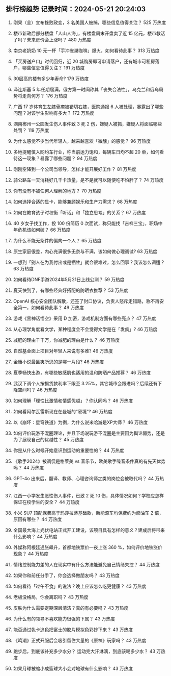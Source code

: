 
## 排行榜趋势 记录时间：2024-05-21 20:24:03
  
  1. 刚果（金）宣布挫败政变，3 名美国人被捕，哪些信息值得关注？ 525 万热度
    
  2. 楼市新政后部分楼盘「人山人海」，有楼盘周末开盘卖了近 15 亿元，楼市救活了吗？未来房价会上涨吗？ 480 万热度
    
  3. 南京老奶奶 10 元一杯「手冲雀巢咖啡」爆火，如何看待此事？ 313 万热度
    
  4. 「买房送户口」时代回归，近 20 城购房即可申请落户，还有城市可租房落户，哪些信息值得关注？ 191 万热度
    
  5. 30层高的楼有多少年寿命? 179 万热度
    
  6. 泽连斯基 5 年任期届满，俄方第一时间称其「丧失合法性」，乌克兰和俄乌局势将走向何方？ 176 万热度
    
  7. 广西 17 岁体育生左膝骨瘤被错切右膝，医院通报 6 人被处理，暴露出了哪些问题？对该学生影响有多大？ 172 万热度
    
  8. 湖南郴州一公园发生伤人事件致 3 死 2 伤，嫌疑人被抓，嫌疑人将面临哪些处罚？ 119 万热度
    
  9. 为什么感觉不少当代年轻人，越来越喜欢「微醺」的感觉？ 96 万热度
    
  10. 多地提醒慎入网约车行业，称当前运力饱和，每辆车日均不超 20 单，如何看待这一现象？暴露了哪些问题？ 94 万热度
    
  11. 刚刚空降到一个公司当领导，怎样才能开展好工作？ 81 万热度
    
  12. 骑公路车一天消耗好几千卡热量，是不是就可以随便吃不怕胖了？ 74 万热度
    
  13. 你有没有不被任何人理解的地方？ 70 万热度
    
  14. 如何选择合适的显卡，能够兼顾娱乐和生产力需求？ 68 万热度
    
  15. 如何在教育孩子时权衡「听话」和「独立思考」的关系？ 67 万热度
    
  16. 40 岁女子找工作，投 100 份简历 0 次面试，称只能找「吉祥三宝」，职场中年危机该如何破？ 66 万热度
    
  17. 为什么不能无条件的偏向一个人？ 65 万热度
    
  18. 原生家庭很差，内心充满很多无奈与不满，该如何做心理调试? 63 万热度
    
  19. 一想到「别人在为我付出或是牺牲」就会很难过，怎么回事？我该怎么调适？ 63 万热度
    
  20. 如何看待DNF手游2024年5月21日上线公测？ 59 万热度
    
  21. 夏天快到了，有哪些经典好搭配的防晒衣推荐？ 53 万热度
    
  22. OpenAI 核心安全团队解散，还签了封口协议，负责人怒斥走错路，称不再安全第一，如何看待此事？ 49 万热度
    
  23. 游戏《黑神话悟空》采用 D 加密，游戏机制方面有哪些亮点？ 47 万热度
    
  24. 从心理学角度看文学，某种程度会不会觉得文学是在「发疯」? 46 万热度
    
  25. 减肥的理由千千万，你减肥的理由是什么？ 46 万热度
    
  26. 自然基金面上项目对年轻人来说有多难? 46 万热度
    
  27. 金庸小说最匪夷所思的是哪一片段? 46 万热度
    
  28. 夏季畅快出游，有哪些敏感肌也适用的温和防晒产品推荐？ 46 万热度
    
  29. 武汉下调个人按揭贷款利率下限至 3.25%，其它城市会跟进吗？后续还有下降空间吗？ 46 万热度
    
  30. 如何理解「理性比激情和情感优越」？你认同吗？ 46 万热度
    
  31. 如何看阿尔瓦雷斯现在在曼城的“窘境”? 46 万热度
    
  32. 以《崩坏：星穹铁道》为例，为什么说米哈游是XP大师？ 46 万热度
    
  33. 如何评价玩游不混圈理论，并且下场说玩游不混圈是主要因为舆论弱势，还是为了展现自己的优越性？ 45 万热度
    
  34. 你是从什么时候开始意识到运动的重要性的？ 44 万热度
    
  35. 《歌手2024》被调侃是格莱美 vs 音乐节，欧美歌手嗓音条件真的有先天优势吗？ 44 万热度
    
  36. GPT-4o 出来后，翻译、教师、心理咨询师之类的岗位会被取代吗？ 44 万热度
    
  37. 江西一小学发生恶性伤人事件，已致 2 死 10 伤，具体情况如何？学校应怎样保证在校学生的安全？ 44 万热度
    
  38. 小米 SU7 顶配保费高于玛莎拉蒂基础款，新能源车均保费约为燃油车 2 倍，原因有哪些？ 44 万热度
    
  39. 全国最大海上光伏电站正式开工建设，该项目具有怎样的意义？建成后将带来什么影响？ 44 万热度
    
  40. 外媒称阿根廷通胀飙升，首都地铁票价一夜上涨 360 %，如何评价地铁涨价现象？ 44 万热度
    
  41. 情绪控制能力差的人在现实中有什么方法能避免自己情绪失控？ 44 万热度
    
  42. 如果你和前任分手了，你会选择做朋友吗？ 43 万热度
    
  43. 如何看待「过午不食」的说法？晚上应该怎么吃更健康？ 43 万热度
    
  44. 老板没格局，你会离职吗？ 43 万热度
    
  45. 皮肤为什么需要定期深层清洁？真的有必要吗？ 43 万热度
    
  46. 为什么有的领导不喜欢能力很强的下属？ 43 万热度
    
  47. 能否通过色卡追色把富士的胶片模拟色彩抄下来？ 43 万热度
    
  48. 《鸣潮》正式开服后会吸引留住大量的《原神》玩家吗？ 43 万热度
    
  49. 跑步后，到底该补充多少水分？ 运动完大汗淋漓，到底该喝多少水？ 43 万热度
    
  50. 如果月球被缩小成篮球大小会对地球有什么影响？ 43 万热度
    
